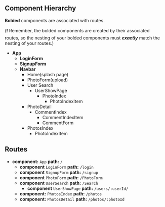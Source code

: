 ## Component Hierarchy

**Bolded** components are associated with routes.

(:exclamation: Remember, the bolded components are created by their
associated routes, so the nesting of your bolded components must
_**exactly**_ match the nesting of your routes.)

* **App**
  * **LoginForm**
  * **SignupForm**
  * **Navbar**
    * Home(splash page)
    * PhotoForm(upload)
    * User Search
      * UserShowPage
        * PhotoIndex
          * PhotoIndexItem
    * PhotoDetail
      * CommentIndex
        * CommentIndexItem
        * CommentForm
    * PhotosIndex
      * PhotoIndexItem



## Routes

* **component:** `App` **path:** `/`
  * **component** `LoginForm` **path:** `/login`
  * **component** `SignupForm` **path:** `/signup`
  * **component** `PhotoForm` **path:** `/PhotoForm`
  * **component** `UserSearch` **path:** `/Search`
    * **component** `UserShowPage` **path:** `/users/:userId/`
  * **component:** `PhotosIndex` **path:** `/photos`
  * **component:** `PhotosDetail` **path:** `/photos/:photoId`
